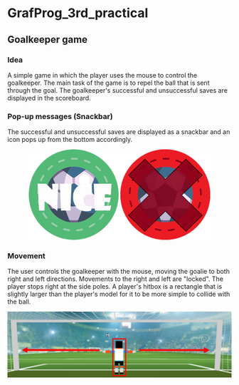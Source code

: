 # GrafProg_3rd_practical
## Goalkeeper game
### Idea
A simple game in which the player uses the mouse to control the goalkeeper. The main task of the game is to repel the ball that is sent through the goal. The goalkeeper's successful and unsuccessful saves are displayed in the scoreboard.

### Pop-up messages (Snackbar)
The successful and unsuccessful saves are displayed as a snackbar and an icon pops up from the bottom accordingly.
<p align="center">
  <img src="preview/picture1.png?raw=true" />
  <img src="preview/picture2.png?raw=true" />
</p>

### Movement
The user controls the goalkeeper with the mouse, moving the goalie to both right and left directions. Movements to the right and left are "locked". The player stops right at the side poles. A player's hitbox is a rectangle that is slightly larger than the player's model for it to be more simple to collide with the ball.
<p align="center">
  <img src="preview/picture3.png?raw=true" />
</p>
